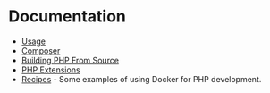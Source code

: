 # Documentation

* [Usage](usage.md)
* [Composer](composer.md)
* [Building PHP From Source](php.md)
* [PHP Extensions](php-extensions.md)
* [Recipes](recipes) - Some examples of using Docker for PHP development.
